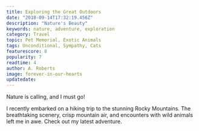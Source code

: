 ```yaml
---
title: Exploring the Great Outdoors
date: "2018-09-14T17:32:19.456Z"
description: "Nature's Beauty"
keywords: nature, adventure, exploration
category: Travel
topic: Pet Memorial, Exotic Animals
tags: Unconditional, Sympathy, Cats
featurescore: 8
popularity: 7
readtime: 4
author: A. Roberts
image: forever-in-our-hearts
updatedate:
---
```


Nature is calling, and I must go!

I recently embarked on a hiking trip to the stunning Rocky Mountains. The breathtaking scenery, crisp mountain air, and encounters with wild animals left me in awe. Check out my latest adventure.
